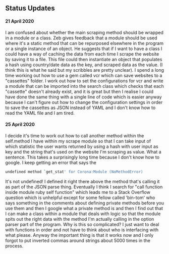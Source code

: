 ## Status Updates

#### 21 April 2020

I am confused about whether the main scraping method should be wrapped in a module or a class. Zeb gives feedback that a module should be used where it's a static method that can be repurposed elsewhere in the program or a single instance of an object. He suggests that if I want to have a class I could have a way of caching the data from each time I scrape the website by saving it to a file. This file could then instantiate an object that populates a hash using country/date data as the key, and scraped data as the value. (I think this is what he said but my scribbles are pretty unclear). I spend a long time working out how to use a gem called vcr which can save websites to a "cassettes" folder. I work out how to set the configurations for vcr and write a module that can be imported into the search class which checks that each "cassette" doesn't already exist, and it is great but then I realise I could have done the same thing with a single line of code which is easier anyway because I can't figure out how to change the configuration settings in order to save the cassettes as JSON instead of YAML and I don't know how to read the YAML file and I am tired. 

#### 25 April 2020

I decide it's time to work out how to call another method within the self.method I have within my scrape module so that I can take input of which statistic the user wants returned by using a hash with user input as key and the string that's used on the website I'm scraping as value. What a sentence. This takes a surprisingly long time because I don't know how to google. I keep getting an error that says the 
```bash 
undefined method `get_stat' for Corona:Module (NoMethodError)
```
It's not undefined! I defined it right there above the method that's calling it as part of the JSON parse thing. Eventually I think I search for "call function inside module ruby self function" which leads me to a Stack Overflow question which is unhelpful except for some fellow called 'bin-tom' who says something in the comments about defining private methods before you use them and then I google what a private method is and then I find out that I can make a class within a module that deals with logic so that the module spits out the right data with the method I'm actually calling in the option parser part of the program. Why is this so complicated? I just want to deal with functions in order and not have to think about who is interfacing with what please. Anyway the important thing is that it works now and I only forgot to put inverted commas around strings about 5000 times in the process. 


